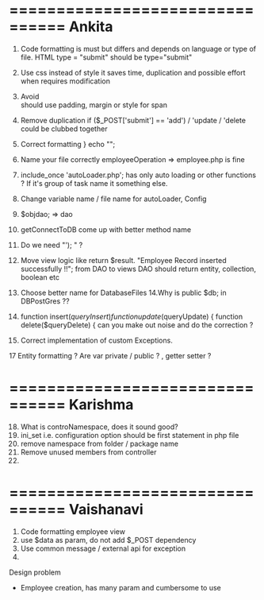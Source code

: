 ================================
Ankita
================================
1. Code formatting is must but differs and depends on language or type of file.
HTML type = "submit" should be type="submit"

2. Use css instead of style it saves time, duplication and possible effort when
requires modification

3. Avoid <br> should use padding, margin or style for span

4. Remove duplication if ($_POST['submit'] == 'add') / 'update / 'delete could be clubbed together

5. Correct formatting
} echo "</table>";

6. Name your file correctly employeeOperation => employee.php is fine

7. include_once 'autoLoader.php'; has only auto loading or other functions ?
If it's group of task name it something else.

8. Change variable name / file name for autoLoader, Config

9. $objdao; => dao

10. getConnectToDB come up with better method name

11. Do we need "'); " ?

12. Move view logic like
return $result. "Employee Record inserted successfully !!";
from DAO to views
DAO should return entity, collection, boolean etc

13. Choose better name for DatabaseFiles
14.Why is public $db; in DBPostGres ??

15. function insert($queryInsert)
function update($queryUpdate) {
  function delete($queryDelete) {
    can you make out noise and do the correction ?

16. Correct implementation of custom Exceptions.

17 Entity formatting ? Are var private / public ? , getter setter ?

================================
Karishma
================================
18. What is controNamespace, does it sound good?
19. ini_set i.e. configuration option should be first statement in php file
20. remove namespace from folder / package name
21. Remove unused members from controller
22.
================================
Vaishanavi
================================
1. Code formatting employee view
2. use $data as param, do not add $_POST dependency
3. Use common message / external api for exception
4.

Design problem
- Employee creation, has many param and cumbersome to use

